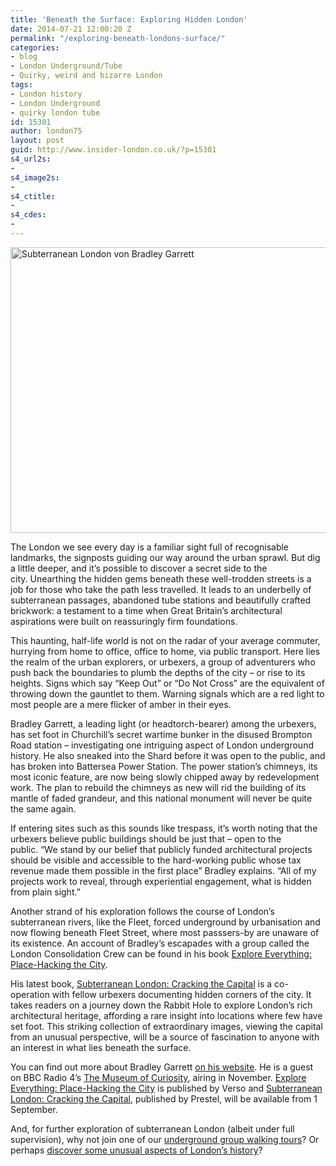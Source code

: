 ```yaml
---
title: 'Beneath the Surface: Exploring Hidden London'
date: 2014-07-21 12:00:20 Z
permalink: "/exploring-beneath-londons-surface/"
categories:
- blog
- London Underground/Tube
- Quirky, weird and bizarre London
tags:
- London history
- London Underground
- quirky london tube
id: 15301
author: london75
layout: post
guid: http://www.insider-london.co.uk/?p=15301
s4_url2s:
- 
s4_image2s:
- 
s4_ctitle:
- 
s4_cdes:
- 
---
```


[<img class="wp-image-15304 size-full aligncenter" src="/wp-content/uploads/2014/07/Mini-Subterranean-London-resized.jpg" alt="Subterranean London von Bradley Garrett" width="569" height="457" />](/wp-content/uploads/2014/07/Mini-Subterranean-London-resized.jpg)

The London we see every day is a familiar sight full of recognisable landmarks, the signposts guiding our way around the urban sprawl. But dig a little deeper, and it’s possible to discover a secret side to the city. Unearthing the hidden gems beneath these well-trodden streets is a job for those who take the path less travelled. It leads to an underbelly of subterranean passages, abandoned tube stations and beautifully crafted brickwork: a testament to a time when Great Britain’s architectural aspirations were built on reassuringly firm foundations.

This haunting, half-life world is not on the radar of your average commuter, hurrying from home to office, office to home, via public transport. Here lies the realm of the urban explorers, or urbexers, a group of adventurers who push back the boundaries to plumb the depths of the city – or rise to its heights. Signs which say “Keep Out” or “Do Not Cross” are the equivalent of throwing down the gauntlet to them. Warning signals which are a red light to most people are a mere flicker of amber in their eyes.

Bradley Garrett, a leading light (or headtorch-bearer) among the urbexers, has set foot in Churchill’s secret wartime bunker in the disused Brompton Road station – investigating one intriguing aspect of London underground history. He also sneaked into the Shard before it was open to the public, and has broken into Battersea Power Station. The power station’s chimneys, its most iconic feature, are now being slowly chipped away by redevelopment work. The plan to rebuild the chimneys as new will rid the building of its mantle of faded grandeur, and this national monument will never be quite the same again.

If entering sites such as this sounds like trespass, it’s worth noting that the urbexers believe public buildings should be just that &#8211; open to the public. “We stand by our belief that publicly funded architectural projects should be visible and accessible to the hard-working public whose tax revenue made them possible in the first place” Bradley explains. “All of my projects work to reveal, through experiential engagement, what is hidden from plain sight.”

Another strand of his exploration follows the course of London’s subterranean rivers, like the Fleet, forced underground by urbanisation and now flowing beneath Fleet Street, where most passsers-by are unaware of its existence. An account of Bradley’s escapades with a group called the London Consolidation Crew can be found in his book <a href="http://www.amazon.co.uk/Explore-Everything-Place-hacking-Bradley-Garrett/dp/1781681295/ref=sr_1_1?ie=UTF8&qid=1405942295&sr=8-1&keywords=Bradley+Garrett" target="_blank">Explore Everything: Place-Hacking the City</a>.

His latest book, <a href="http://www.amazon.co.uk/Subterranean-London-Cracking-Bradley-Garrett/dp/3791349457/ref=sr_1_2?ie=UTF8&qid=1405942295&sr=8-2&keywords=Bradley+Garrett" target="_blank">Subterranean London: Cracking the Capital</a> is a co-operation with fellow urbexers documenting hidden corners of the city. It takes readers on a journey down the Rabbit Hole to explore London’s rich architectural heritage, affording a rare insight into locations where few have set foot. This striking collection of extraordinary images, viewing the capital from an unusual perspective, will be a source of fascination to anyone with an interest in what lies beneath the surface.

You can find out more about Bradley Garrett <a href="www.bradleygarrett.com" target="_blank">on his website</a>. He is a guest on BBC Radio 4&#8217;s <a href="http://www.bbc.co.uk/programmes/b00k3wvk" target="_blank">The Museum of Curiosity</a>, airing in November. <a href="http://www.amazon.co.uk/Explore-Everything-Place-hacking-Bradley-Garrett/dp/1781681295/ref=sr_1_1?ie=UTF8&qid=1405942295&sr=8-1&keywords=Bradley+Garrett" target="_blank">Explore Everything: Place-Hacking the City</a> is published by Verso and <a href="http://www.amazon.co.uk/Subterranean-London-Cracking-Bradley-Garrett/dp/3791349457/ref=sr_1_2?ie=UTF8&qid=1405942295&sr=8-2&keywords=Bradley+Garrett" target="_blank">Subterranean London: Cracking the Capital</a>, published by Prestel, will be available from 1 September.

And, for further exploration of subterranean London (albeit under full supervision), why not join one of our <a title="Underground tube walking tours" href="http://www.insider-london.co.uk/london-underground-tube-tours/" target="_blank">underground group walking tours</a>? Or perhaps <a title="quirky London walking tours" href="http://www.insider-london.co.uk/quirky-weird-london-walking-tours/" target="_blank">discover some unusual aspects of London’s history</a>?